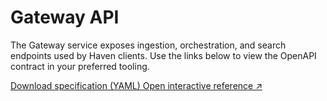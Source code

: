 # Gateway API

The Gateway service exposes ingestion, orchestration, and search endpoints used by Haven clients. Use the links below to view the OpenAPI contract in your preferred tooling.

<p>
  <a class="md-button md-button--primary" href="../../openapi/gateway.yaml" download>
    Download specification (YAML)
  </a>
  <a class="md-button" href="../gateway-reference.html?v=monokai" target="_blank" rel="noopener">
    Open interactive reference ↗
  </a>
</p>

